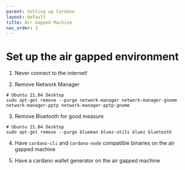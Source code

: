 ```yaml
---
parent: Setting up Cardano
layout: default
title: Air Gapped Machine
nav_order: 3
---
```


# Set up the air gapped environment

1. Never connect to the internet!

2. Remove Network Manager

```
# Ubuntu 21.04 Desktop
sudo apt-get remove --purge network-manager network-manager-gnome network-manager-pptp network-manager-pptp-gnome
```

3. Remove Bluetooth for good measure

```
# Ubuntu 21.04 Desktop
sudo apt-get remove --purge blueman bluez-utils bluez bluetooth
```

4. Have `cardano-cli` and `cardano-node` compatible binaries on the air gapped machine

5. Have a cardano wallet generator on the air gapped machine

